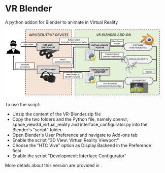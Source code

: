 # VR Blender
A python addon for Blender to animate in Virtual Reality

![alt text](https://github.com/grainsgroup/VR-Blender/blob/master/architecture.png)

      
To use the script:

- Unzip the content of the VR-Blender.zip file
- Copy the two folders and the Python file, namely openvr, space_view3d_virtual_reality and interface_configurator.py into the Blender's "script" folder
- Open Blender's User Preference and navigate to Add-ons tab
- Enable the script "3D View: Virtual Reality Viewport" 
- Choose the "HTC Vive" option as Display Backend in the Preference field
- Enable the script "Development: Interface Configurator"

More details about this version are provided in .